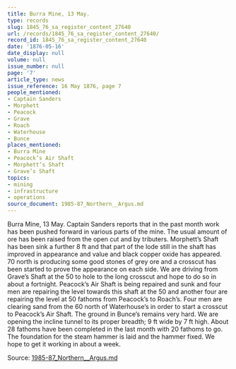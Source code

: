 ```yaml
---
title: Burra Mine, 13 May.
type: records
slug: 1845_76_sa_register_content_27640
url: /records/1845_76_sa_register_content_27640/
record_id: 1845_76_sa_register_content_27640
date: '1876-05-16'
date_display: null
volume: null
issue_number: null
page: '7'
article_type: news
issue_reference: 16 May 1876, page 7
people_mentioned:
- Captain Sanders
- Morphett
- Peacock
- Grave
- Roach
- Waterhouse
- Bunce
places_mentioned:
- Burra Mine
- Peacock’s Air Shaft
- Morphett’s Shaft
- Grave’s Shaft
topics:
- mining
- infrastructure
- operations
source_document: 1985-87_Northern__Argus.md
---
```


Burra Mine, 13 May.  Captain Sanders reports that in the past month work has been pushed forward in various parts of the mine.  The usual amount of ore has been raised from the open cut and by tributers.  Morphett’s Shaft has been sink a further 8 ft and that part of the lode still in the shaft has improved in appearance and value and black copper oxide has appeared.  70 north is producing some good stones of grey ore and a crosscut has been started to prove the appearance on each side.  We are driving from Grave’s Shaft at the 50 to hole to the long crosscut and hope to do so in about a fortnight.  Peacock’s Air Shaft is being repaired and sunk and four men are repairing the level towards this shaft at the 50 and another four are repairing the level at 50 fathoms from Peacock’s to Roach’s.  Four men are clearing sand from the 60 north of Waterhouse’s in order to start a crosscut to Peacock’s Air Shaft.  The ground in Bunce’s remains very hard.  We are opening the incline tunnel to its proper breadth; 9 ft wide by 7 ft high.  About 28 fathoms have been completed in the last month with 20 fathoms to go.  The foundation for the steam hammer is laid and the hammer fixed.  We hope to get it working in about a week.

Source: [1985-87_Northern__Argus.md](/downloads/markdown/1985-87_Northern__Argus.md)

